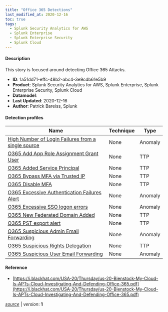 ```yaml
---
title: "Office 365 Detections"
last_modified_at: 2020-12-16
toc: true
tags:
  - Splunk Security Analytics for AWS
  - Splunk Enterprise
  - Splunk Enterprise Security
  - Splunk Cloud
---
```


#### Description

This story is focused around detecting Office 365 Attacks.

- **ID**: 1a51dd71-effc-48b2-abc4-3e9cdb61e5b9
- **Product**: Splunk Security Analytics for AWS, Splunk Enterprise, Splunk Enterprise Security, Splunk Cloud
- **Datamodel**: 
- **Last Updated**: 2020-12-16
- **Author**: Patrick Bareiss, Splunk

#### Detection profiles

| Name        | Technique   | Type         |
| ----------- | ----------- |--------------|
| [High Number of Login Failures from a single source](/cloud/high_number_of_login_failures_from_a_single_source/) | None | Anomaly |
| [O365 Add App Role Assignment Grant User](/cloud/o365_add_app_role_assignment_grant_user/) | None | TTP |
| [O365 Added Service Principal](/cloud/o365_added_service_principal/) | None | TTP |
| [O365 Bypass MFA via Trusted IP](/cloud/o365_bypass_mfa_via_trusted_ip/) | None | TTP |
| [O365 Disable MFA](/cloud/o365_disable_mfa/) | None | TTP |
| [O365 Excessive Authentication Failures Alert](/cloud/o365_excessive_authentication_failures_alert/) | None | Anomaly |
| [O365 Excessive SSO logon errors](/cloud/o365_excessive_sso_logon_errors/) | None | Anomaly |
| [O365 New Federated Domain Added](/cloud/o365_new_federated_domain_added/) | None | TTP |
| [O365 PST export alert](/cloud/o365_pst_export_alert/) | None | TTP |
| [O365 Suspicious Admin Email Forwarding](/cloud/o365_suspicious_admin_email_forwarding/) | None | Anomaly |
| [O365 Suspicious Rights Delegation](/cloud/o365_suspicious_rights_delegation/) | None | TTP |
| [O365 Suspicious User Email Forwarding](/cloud/o365_suspicious_user_email_forwarding/) | None | Anomaly |

#### Reference

* [https://i.blackhat.com/USA-20/Thursday/us-20-Bienstock-My-Cloud-Is-APTs-Cloud-Investigating-And-Defending-Office-365.pdf](https://i.blackhat.com/USA-20/Thursday/us-20-Bienstock-My-Cloud-Is-APTs-Cloud-Investigating-And-Defending-Office-365.pdf)



[*source*](https://github.com/splunk/security_content/tree/develop/stories/office_365_detections.yml) \| *version*: **1**